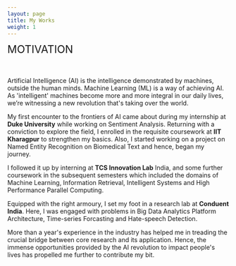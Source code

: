 ```yaml
---
layout: page
title: My Works
weight: 1
---
```

<font size="+2">
MOTIVATION 
</font>

<br>
<br>
<br>

Artificial Intelligence (AI) is the intelligence demonstrated by machines, outside the human minds. Machine Learning (ML) is a way of achieving AI. As 'intelligent' machines become more and more integral in our daily lives, we’re witnessing a new revolution that's taking over the world. 

My first encounter to the frontiers of AI came about during my internship at <strong>Duke University</strong> while working on Sentiment Analysis. Returning with a conviction to explore the field, I enrolled in the requisite coursework at <strong>IIT Kharagpur</strong> to strengthen my basics. Also, I started working on a project on Named Entity Recognition on Biomedical Text and hence, began my journey.

I followed it up by interning at <strong>TCS Innovation Lab</strong> India, and some further coursework in the subsequent semesters which included the domains of Machine Learning, Information Retrieval, Intelligent Systems and High Performance Parallel Computing. 

Equipped with the right armoury, I set my foot in a research lab at <strong>Conduent India</strong>. Here, I was engaged with problems in Big Data Analytics Platform Architecture, Time-series Forcasting and Hate-speech Detection.

More than a year's experience in the industry has helped me in treading the crucial bridge between core research and its application. Hence, the immense opportunities provided by the AI revolution to impact people's lives has propelled me further to contribute my bit.
